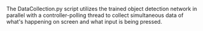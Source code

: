 The DataCollection.py script utilizes the trained object detection network in parallel with a controller-polling thread to collect simultaneous data of what's happening on screen and what input is being pressed.
